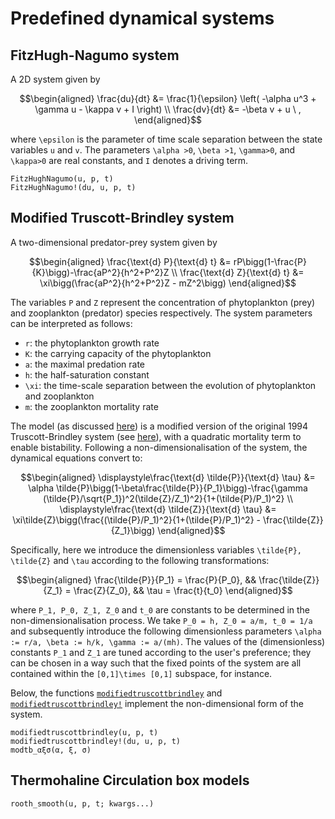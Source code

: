 # Predefined dynamical systems

## FitzHugh-Nagumo system

A 2D system given by

```math
\begin{aligned}
\frac{du}{dt} &= \frac{1}{\epsilon} \left( -\alpha u^3 + \gamma u - \kappa v + I \right) \\
\frac{dv}{dt} &= -\beta v + u \ ,
\end{aligned}
```

where ``\epsilon`` is the parameter of time scale separation between the state variables ``u`` and ``v``. The parameters ``\alpha >0``, ``\beta >1``, ``\gamma>0``, and ``\kappa>0`` are real constants, and ``I`` denotes a driving term.

```@docs
FitzHughNagumo(u, p, t)
FitzHughNagumo!(du, u, p, t)
```

## Modified Truscott-Brindley system

A two-dimensional predator-prey system given by 

```math
\begin{aligned}
\frac{\text{d} P}{\text{d} t} &= rP\bigg(1-\frac{P}{K}\bigg)-\frac{aP^2}{h^2+P^2}Z \\
\frac{\text{d} Z}{\text{d} t} &= \xi\bigg(\frac{aP^2}{h^2+P^2}Z - mZ^2\bigg)
\end{aligned}
```
The variables ``P`` and ``Z`` represent the concentration of phytoplankton (prey) and zooplankton (predator) species respectively. The system parameters can be interpreted as follows: 

* ``r``: the phytoplankton growth rate
* ``K``: the carrying capacity of the phytoplankton
* ``a``: the maximal predation rate
* ``h``: the half-saturation constant
* ``\xi``: the time-scale separation between the evolution of phytoplankton and zooplankton 
* ``m``: the zooplankton mortality rate 

The model (as discussed [here](http://dx.doi.org/10.1016/j.ecocom.2014.10.003)) is a modified version of the original 1994 Truscott-Brindley system (see [here](https://doi.org/10.1007/BF02458277)), with a quadratic mortality term to enable bistability. Following a non-dimensionalisation of the system, the dynamical equations convert to:

```math
\begin{aligned}
\displaystyle\frac{\text{d} \tilde{P}}{\text{d} \tau} &= \alpha \tilde{P}\bigg(1-\beta\frac{\tilde{P}}{P_1}\bigg)-\frac{\gamma (\tilde{P}/\sqrt{P_1})^2(\tilde{Z}/Z_1)^2}{1+(\tilde{P}/P_1)^2} \\
\displaystyle\frac{\text{d} \tilde{Z}}{\text{d} \tau} &= \xi\tilde{Z}\bigg(\frac{(\tilde{P}/P_1)^2}{1+(\tilde{P}/P_1)^2} - \frac{\tilde{Z}}{Z_1}\bigg)
\end{aligned}
```

Specifically, here we introduce the dimensionless variables ``\tilde{P}, \tilde{Z}`` and ``\tau`` according to the following transformations: 
```math
\begin{aligned}
\frac{\tilde{P}}{P_1} = \frac{P}{P_0}, && \frac{\tilde{Z}}{Z_1} = \frac{Z}{Z_0}, && \tau = \frac{t}{t_0}
\end{aligned}
```  
where ``P_1, P_0, Z_1, Z_0`` and ``t_0`` are constants to be determined in the non-dimensionalisation process. We take ``P_0 = h, Z_0 = a/m, t_0 = 1/a`` and subsequently introduce the following dimensionless parameters ``\alpha := r/a, \beta := h/k, \gamma := a/(mh)``. The values of the (dimensionless) constants ``P_1`` and ``Z_1`` are tuned according to the user's preference; they can be chosen in  a way such that the fixed points of the system are all contained within the ``[0,1]\times [0,1]`` subspace, for instance.  

Below, the functions [`modifiedtruscottbrindley`](@ref) and [`modifiedtruscottbrindley!`](@ref) implement the non-dimensional form of the system. 

```@docs
modifiedtruscottbrindley(u, p, t)
modifiedtruscottbrindley!(du, u, p, t)
modtb_αξσ(α, ξ, σ)
```

## Thermohaline Circulation box models

```@docs
rooth_smooth(u, p, t; kwargs...)
```
